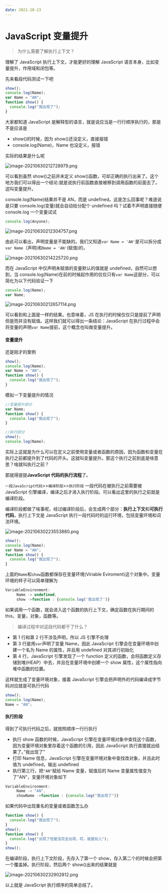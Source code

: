 ```yaml
---
date: 2021-10-23
---
```


# JavaScript 变量提升

> 为什么需要了解执行上下文？

理解了 JavaScript 执行上下文，才能更好的理解 JavaScript 语言本身，比如变量提升，作用域和闭包等。

先来看段代码测试一下吧

```javascript
show();
console.log(Name);
var Name = "AN";
function show() {
  console.log("我出现了");
}
```

大家都知道 JavaScript 是解释型的语言，就是说应当是一行行顺序执行的，那是不是应该是

- show()的时候，因为 show()还没定义，直接报错
- console.log(Name)，Name 也没定义，报错

实际的结果是什么呢

![image-20210630212728979.png](https://typora-an.oss-cn-hangzhou.aliyuncs.com/前端/image-20210630212728979.png)

可以看到虽然 show()之前并未定义 show()函数，可却正确的执行出来了。这个地方我们可以得出一个结论:就是说执行前函数直接被移到调用函数的前面去了。这叫变量提升。

console.log(Name)结果并不是 AN，而是 undefined。这是怎么回事呢？难道说是只要 console.log(变量)就会自动给分配个 undefined 吗？试着不声明直接随便 console.log 一个变量试试

```javascript
console.log(Anyone);
```

![image-20210630212304757.png](https://typora-an.oss-cn-hangzhou.aliyuncs.com/前端/image-20210630212304757.png)

由此可以看出，声明变量是不能缺的。我们又知道`var Name = 'AN'`是可以拆分成`var Name`（声明)和`Name = 'AN'`(赋值)的，

![image-20210630214225720.png](https://typora-an.oss-cn-hangzhou.aliyuncs.com/前端/image-20210630214225720.png)

而在 JavaScript 中仅声明未赋值的变量默认的值就是 undefined，自然可以想到，当 console.log(Name)在前的时候起作用的仅仅只有`var Name`这部分，可以简化为以下代码验证一下

```javascript
console.log(Name);
var Name;
```

![image-20210630212657114.png](https://typora-an.oss-cn-hangzhou.aliyuncs.com/前端/image-20210630212657114.png)

可以看到和上面是一样的结果。也意味着，JS 在执行的时候仅仅只是提前了声明但是而并没有赋值。这样我们就可以得出一条结论：JavaScript 在执行过程中会将变量的声明`var Name`提前，这个概念也叫做变量提升。

#### 变量提升

还是刚才的案例

```javascript
show();
console.log(Name);
var Name = "AN";
function show() {
  console.log("我出现了");
}
```

模拟一下变量提升的情况

```javascript
//变量提升部分
var Name;
function show() {
  console.log("我出现了");
}

//执行部分
show();
console.log(Name);
```

实际上这就是为什么可以在定义之前使用变量或者函数的原因，因为函数和变量在执行之前都提升到了代码的开头。这就叫变量提升。那这个执行之前到底是啥意思？啥就叫执行之前？

那就得提提**JavaScript 代码的执行流程**了。

`一段JavaScript代码`>>`编译阶段`>>`执行阶段` 一段代码在被执行之前需要被 JavaScript 引擎编译，编译之后才进入执行阶段。可以看出这里的执行之前就是编译阶段。

编译阶段都做了啥事呢，经过编译阶段后，会生成两个部分：**执行上下文**和**可执行代码**，执行上下文是 JavaScript 执行一段代码时的运行环境，包括变量环境和词法环境。

![image-20210630223553880.png](https://typora-an.oss-cn-hangzhou.aliyuncs.com/前端/image-20210630223553880.png)

```javascript
show();
console.log(Name);
var Name = "AN";
function show() {
  console.log("我出现了");
}
```

上面的`Name`和`show`函数都保存在变量环境(Viriable Eviroment)这个对象中。变量环境的样子可以简单理解为

```javascript
VariableEnvironment:
     Name -> undefined,
     show ->function : {console.log('我出现了')}
```

如果调用一个函数，就会进入这个函数的执行上下文，确定函数在执行期间的 this，变量，对象，函数等。

> 编译过程中对这段代码都干了什么？

- 第 1 行和第 2 行不涉及声明，所以 JS 引擎不处理
- 第 3 行是用`var`声明了变量 Name，因此 JavaScript 引擎会在变量环境中创建一个名为 Name 的属性，并且用 undefined 对其进行初始化
- 第 4 行，JavaScript 引擎发现了一个 function 定义的函数，会将函数定义存储到堆(HEAP）中去，并且在变量环境中创建一个 show 属性，这个属性指向堆中函数的位置。

这样就生成了变量环境对象，接着 JavaScript 引擎会把声明外的代码编译成字节码对应就是可执行代码

```javascript
show();
console.log(Name);
Name = "AN";
```

#### 执行阶段

得到了可执行代码之后，就按照顺序一行行执行

- 执行 show 函数的时候，JavaScript 引擎在变量环境对象中查找这个函数，因为变量环境对象里存着这个函数的引用，因此 JavaScript 执行直接就出结果了。”我出现了”
- 打印 Name 信息，JavaScript 引擎在变量环境对象中查找改对象，并且此时值为 undefined，输出 undefined
- 执行第三行，把`"AN"`赋给 Name 变量，赋值后的 Name 变量属性值变为了"AN"，变量环境对象如下

```javascript
VariableEnvironment:
     Name -> "AN",
     showName ->function : {console.log("我出现了")}
```

如果代码中出现重名的变量或者函数怎么办

```javascript
function show() {
  console.log("我出现了");
}
show();
function show() {
  console.log("出现了但是没完全出现，哎，就是玩儿");
}
show();
```

在编译阶段，执行上下文阶段，先存入了第一个 show，存入第二个的时候会把第一个覆盖掉。执行阶段，然后两个 show()出来的结果就是

![image-20210630232902812.png](https://typora-an.oss-cn-hangzhou.aliyuncs.com/前端/image-20210630232902812.png)

以上就是 JavaScript 执行顺序的简单总结了。
